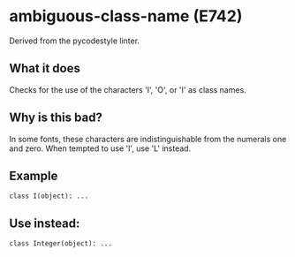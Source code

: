 # ambiguous-class-name (E742)
Derived from the pycodestyle linter.
## What it does
Checks for the use of the characters 'l', 'O', or 'I' as class names.
## Why is this bad?
In some fonts, these characters are indistinguishable from the
numerals one and zero. When tempted to use 'l', use 'L' instead.
## Example
```
class I(object): ...
```
## Use instead:
```
class Integer(object): ...
```